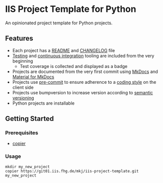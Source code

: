 # IIS Project Template for Python

An opinionated project template for Python projects.

## Features

* Each project has a [README][] and [CHANGELOG][] file
* [Testing][] and [continuous integration][ci] tooling are included from the very beginning
  * Test coverage is collected and displayed as a badge
* Projects are documented from the very first commit using [MkDocs][] and [Material for MkDocs][]
* Projects use [pre-commit][] to ensure adherence to a [coding style][] on the client side
* Projects use bumpversion to increase version according to [semantic versioning][semver]
* Python projects are installable

## Getting Started

### Prerequisites

* [copier](https://github.com/copier-org/copier)

### Usage

```console
mkdir my_new_project
copier https://git01.iis.fhg.de/mkj/iis-project-template.git my_new_project
```

[pre-commit]: https://pre-commit.com/
[semver]: https://semver.org/
[mkdocs]: https://www.mkdocs.org/
[material for mkdocs]: https://squidfunk.github.io/mkdocs-material/

[readme]: https://intern.iis.fhg.de/x/I5DPFQ
[changelog]: https://intern.iis.fhg.de/x/7jCzFQ
[testing]: https://intern.iis.fhg.de/x/DS9SFw
[ci]: https://intern.iis.fhg.de/x/DK6qG
[coding style]: https://intern.iis.fhg.de/x/ig6QFg

